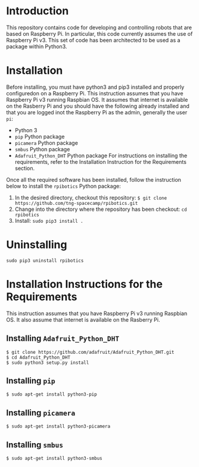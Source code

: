 # Introduction
This repository contains code for developing and controlling robots that are based on Raspberry Pi. In particular, this code currently assumes the use of Raspberry Pi v3. This set of code has been architected to be used as a package within Python3.

# Installation
Before installing, you must have python3 and pip3 installed and properly configuredon on a Raspberry Pi. This instruction assumes that you have Raspberry Pi v3 running Raspbian OS. It assumes that internet is available on the Rasberry Pi and you should have the following already installed and that you are logged inot the Raspberry Pi as the admin, generally the user `pi`:
* Python 3
* `pip` Python package
* `picamera` Python package
* `smbus` Python package
* `Adafruit_Python_DHT` Python package
For instructions on installing the requirements, refer to the Installation Instruction for the Requirements section.

Once all the required software has been installed, follow the instruction below to install the `rpibotics` Python package:
1. In the desired directory, checkout this repository: `$ git clone https://github.com/tng-spacecamp/rpibotics.git`
2. Change into the directory where the repository has been checkout: `cd rpibotics`
3. Install: `sudo pip3 install .`

# Uninstalling
```sudo pip3 uninstall rpibotics```

# Installation Instructions for the Requirements
This instruction assumes that you have Raspberry Pi v3 running Raspbian OS. It also assume that internet is available on the Rasberry Pi.

## Installing `Adafruit_Python_DHT`
```
$ git clone https://github.com/adafruit/Adafruit_Python_DHT.git
$ cd Adafruit_Python_DHT
$ sudo python3 setup.py install
```

## Installing `pip`
```
$ sudo apt-get install python3-pip
```

## Installing `picamera`
```
$ sudo apt-get install python3-picamera
```

## Installing `smbus`
```
$ sudo apt-get install python3-smbus
```
